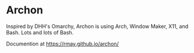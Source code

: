 # Archon

Inspired by DHH's Omarchy, Archon is using Arch, Window Maker, X11, and Bash. Lots and lots of Bash.

Documention at https://rmay.github.io/archon/